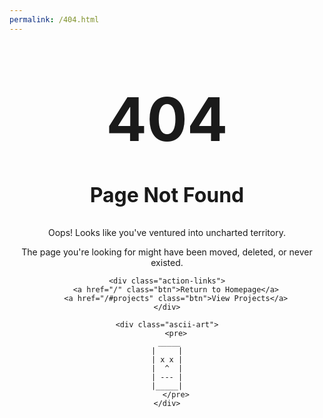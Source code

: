 ```yaml
---
permalink: /404.html
---
```


<div class="error-page">
    <h1>404</h1>
    <h2>Page Not Found</h2>
    <p>Oops! Looks like you've ventured into uncharted territory.</p>
    <p>The page you're looking for might have been moved, deleted, or never existed.</p>
    
    <div class="action-links">
        <a href="/" class="btn">Return to Homepage</a>
        <a href="/#projects" class="btn">View Projects</a>
    </div>
    
    <div class="ascii-art">
        <pre>
     _____
    |     |
    | x x |
    |  ^  |
    | --- |
    |_____|
        </pre>
    </div>
</div>

<style>
.error-page {
    text-align: center;
    padding: 4rem 1rem;
    font-family: var(--font-primary);
}

.error-page h1 {
    font-size: 6rem;
    margin: 0;
    color: var(--color-primary);
}

.error-page h2 {
    font-size: 2rem;
    margin-bottom: 2rem;
}

.action-links {
    margin: 2rem 0;
}

.btn {
    display: inline-block;
    padding: 0.8rem 1.5rem;
    margin: 0 0.5rem;
    background: var(--color-primary);
    color: var(--color-bg);
    text-decoration: none;
    border-radius: 4px;
    transition: all 0.3s ease;
}

.btn:hover {
    transform: translateY(-2px);
    box-shadow: 0 2px 8px rgba(0,0,0,0.2);
}

.ascii-art {
    margin-top: 3rem;
    opacity: 0.8;
}
</style>